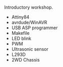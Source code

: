Introductory workshop.

- Attiny84
- avrdude/WinAVR
- USB ASP programmer
- Makefile
- LED blink
- PWM
- Ultrasonic sensor
- L293D
- 2WD Chassis

